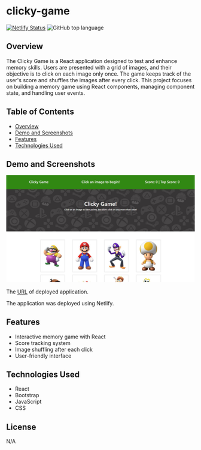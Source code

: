 # clicky-game

[![Netlify Status](https://api.netlify.com/api/v1/badges/e8687fca-03e9-4b03-91de-462e39f21353/deploy-status)](https://app.netlify.com/sites/clicky-game-mario/deploys)
![GitHub top language](https://img.shields.io/github/languages/top/paulinasiwko/clicky-game)

## Overview

The Clicky Game is a React application designed to test and enhance memory skills. Users are presented with a grid of images, and their objective is to click on each image only once. The game keeps track of the user's score and shuffles the images after every click. This project focuses on building a memory game using React components, managing component state, and handling user events.

## Table of Contents

- [Overview](#overview)
- [Demo and Screenshots](#demo-and-screenshots)
- [Features](#features)
- [Technologies Used](#technologies-used)

## Demo and Screenshots

![A screenshot of the deployed application](./src/assets/img/clicky-game.JPG)

The [URL](https://clicky-game-mario.netlify.app/) of deployed application.

The application was deployed using Netlify.

## Features

- Interactive memory game with React
- Score tracking system
- Image shuffling after each click
- User-friendly interface

## Technologies Used

- React
- Bootstrap
- JavaScript
- CSS

## License

N/A